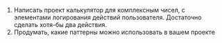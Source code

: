 1. Написать проект калькулятор для комплексным чисел, с элементами логирования действий пользователя. Достаточно сделать хотя-бы два действия.
2. Продумать, какие паттерны можно использовать в вашем проекте
